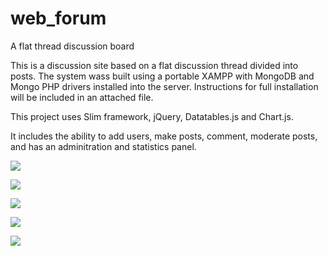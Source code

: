 # web_forum
A flat thread discussion board

This is a discussion site based on a flat discussion thread divided into posts. The system wass built using a portable XAMPP with MongoDB and Mongo PHP drivers installed into the server. Instructions for full installation will be included in an attached file.

This project uses Slim framework, jQuery, Datatables.js and Chart.js.

It includes the ability to add users, make posts, comment, moderate posts, and has an adminitration and statistics panel.

![](http://imgur.com/Tx80dev.png)

![](http://imgur.com/fFVgDF1.png)

![](http://imgur.com/UgNC72q.png)

![](http://imgur.com/wvU4Kxo.png)

![](http://imgur.com/G233qRs.png)
